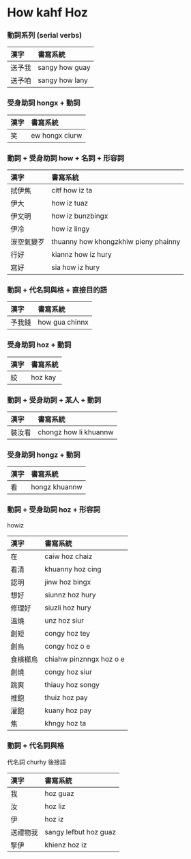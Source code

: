 # How kahf Hoz

### 動詞系列 (serial verbs)

| 漢字 | 書寫系統 |
| :--- | :--- |
| 送予我 | sangy how guay |
| 送予咱 | sangy how lany |

### 受身助詞 hongx + 動詞

| 漢字 | 書寫系統 |
| :--- | :--- |
| 笑 | ew hongx ciurw |

### 動詞 + 受身助詞 how + 名詞 + 形容詞

| 漢字 | 書寫系統 |
| :--- | :--- |
| 拭伊焦 | citf how iz ta |
| 伊大 | how iz tuaz |
| 伊文明 | how iz bunzbingx |
| 伊冷 | how iz lingy |
| 湠空氣變歹 | thuanny how khongzkhiw pieny phainny |
| 行好 | kiannz how iz hury |
| 寫好 | sia how iz hury |

### 動詞 + 代名詞與格 + 直接目的語

| 漢字 | 書寫系統 |
| :--- | :--- |
| 予我錢 | how gua chinnx |

### 受身助詞 hoz + 動詞

| 漢字 | 書寫系統 |
| :--- | :--- |
| 絞 | hoz kay |

### 動詞 + 受身助詞 + 某人 + 動詞

| 漢字 | 書寫系統 |
| :--- | :--- |
| 裝汝看 | chongz how li khuannw |

### 受身助詞 hongz + 動詞

| 漢字 | 書寫系統 |
| :--- | :--- |
| 看 | hongz khuannw |

### 動詞 + 受身助詞 hoz + 形容詞

howiz

| 漢字 | 書寫系統 |
| :--- | :--- |
| 在 | caiw hoz chaiz |
| 看清 | khuanny hoz cing |
| 認明 | jinw hoz bingx |
| 想好 | siunnz hoz hury |
| 修理好 | siuzli hoz hury |
| 溫燒 | unz hoz siur |
| 創短 | congy hoz tey |
| 創烏 | congy hoz o e |
| 食檳榔烏 | chiahw pinznngx hoz o e |
| 創燒 | congy hoz siur |
| 跳爽 | thiauy hoz songy |
| 推飽 | thuiz hoz pay |
| 灌飽 | kuany hoz pay |
| 焦 | khngy hoz ta |

### 動詞 + 代名詞與格

代名詞 churhy 後接語

| 漢字 | 書寫系統 |
| :--- | :--- |
| 我 | hoz guaz |
| 汝 | hoz liz |
| 伊 | hoz iz |
| 送禮物我 | sangy lefbut hoz guaz |
| 掔伊 | khienz hoz iz |
